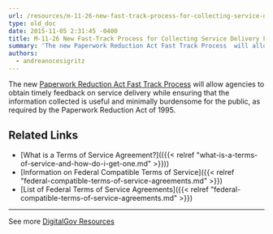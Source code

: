 ```yaml
---
url: /resources/m-11-26-new-fast-track-process-for-collecting-service-delivery-feedback-under-the-paperwork-reduction-act/
type: old_doc
date: 2015-11-05 2:31:45 -0400
title: M-11-26 New Fast-Track Process for Collecting Service Delivery Feedback Under the Paperwork Reduction Act
summary: 'The new Paperwork Reduction Act Fast Track Process  will allow agencies to obtain timely feedback on service delivery while ensuring that the information collected is useful and minimally burdensome for the public, as required by the Paperwork Reduction Act of 1995. Related Links What is a Terms of Service Agreement? Information on Federal Compatible Terms'
authors:
  - andreanocesigritz
---
```


The new [Paperwork Reduction Act Fast Track Process](https://www.whitehouse.gov/sites/whitehouse.gov/files/omb/memoranda/2011/m11-26.pdf)  will allow agencies to obtain timely feedback on service delivery while ensuring that the information collected is useful and minimally burdensome for the public, as required by the Paperwork Reduction Act of 1995.

## Related Links

  * [What is a Terms of Service Agreement?](({{< relref "what-is-a-terms-of-service-and-how-do-i-get-one.md" >}}))
  * [Information on Federal Compatible Terms of Service]({{< relref "federal-compatible-terms-of-service-agreements.md" >}})
  * [List of Federal Terms of Service Agreements]({{< relref "federal-compatible-terms-of-service-agreements.md" >}})

 

* * *

 

See more [DigitalGov Resources](https://www.WHATEVER/resources/)